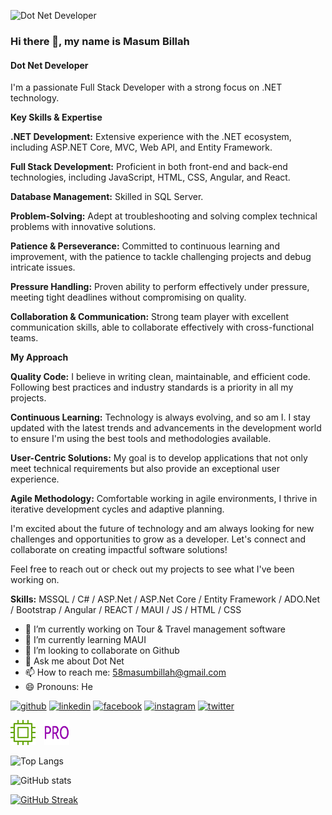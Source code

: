 ![Dot Net Developer](https://media.licdn.com/dms/image/D4E16AQHJVvk7Iz06kw/profile-displaybackgroundimage-shrink_350_1400/0/1716721910524?e=1722470400&v=beta&t=2LQ2klU1TVdzr_AxJm-mgKy6YewikBORQlq_YDYbRLo)

### Hi there 👋, my name is Masum Billah
#### Dot Net Developer


I'm a passionate Full Stack Developer with a strong focus on .NET technology.

**Key Skills & Expertise**

**.NET Development:** Extensive experience with the .NET ecosystem, including ASP.NET Core, MVC, Web API, and Entity Framework.

**Full Stack Development:** Proficient in both front-end and back-end technologies, including JavaScript, HTML, CSS, Angular, and React.

**Database Management:** Skilled in SQL Server.

**Problem-Solving:** Adept at troubleshooting and solving complex technical problems with innovative solutions.

**Patience & Perseverance:** Committed to continuous learning and improvement, with the patience to tackle challenging projects and debug intricate issues.

**Pressure Handling:** Proven ability to perform effectively under pressure, meeting tight deadlines without compromising on quality.

**Collaboration & Communication:** Strong team player with excellent communication skills, able to collaborate effectively with cross-functional teams.
                                           
**My Approach**

**Quality Code:** I believe in writing clean, maintainable, and efficient code. Following best practices and industry standards is a priority in all my projects.

**Continuous Learning:** Technology is always evolving, and so am I. I stay updated with the latest trends and advancements in the development world to ensure I'm using the best tools and methodologies available.

**User-Centric Solutions:** My goal is to develop applications that not only meet technical requirements but also provide an exceptional user experience.

**Agile Methodology:** Comfortable working in agile environments, I thrive in iterative development cycles and adaptive planning.

I'm excited about the future of technology and am always looking for new challenges and opportunities to grow as a developer. Let's connect and collaborate on creating impactful software solutions!

Feel free to reach out or check out my projects to see what I've been working on.

**Skills:** MSSQL / C# / ASP.Net / ASP.Net Core / Entity Framework / ADO.Net / Bootstrap / Angular / REACT / MAUI / JS / HTML / CSS

- 🔭 I’m currently working on Tour & Travel management software 
- 🌱 I’m currently learning MAUI 
- 👯 I’m looking to collaborate on Github 
- 💬 Ask me about Dot Net  
- 📫 How to reach me: 58masumbillah@gmail.com 
- 😄 Pronouns: He 


[<img src='https://cdn.jsdelivr.net/npm/simple-icons@3.0.1/icons/github.svg' alt='github' height='40'>](https://github.com/masum1277741)  [<img src='https://cdn.jsdelivr.net/npm/simple-icons@3.0.1/icons/linkedin.svg' alt='linkedin' height='40'>](https://www.linkedin.com/in/https://www.linkedin.com/in/masum-billah-b290072ba//)  [<img src='https://cdn.jsdelivr.net/npm/simple-icons@3.0.1/icons/facebook.svg' alt='facebook' height='40'>](https://www.facebook.com/https://www.facebook.com/profile.php?id=100016955805028#)  [<img src='https://cdn.jsdelivr.net/npm/simple-icons@3.0.1/icons/instagram.svg' alt='instagram' height='40'>](https://www.instagram.com/https://www.instagram.com/billah.9//)  [<img src='https://cdn.jsdelivr.net/npm/simple-icons@3.0.1/icons/twitter.svg' alt='twitter' height='40'>](https://twitter.com/https://x.com/MasumB449)  

<a href='https://docs.github.com/en/developers'><img src='https://raw.githubusercontent.com/acervenky/animated-github-badges/master/assets/devbadge.gif' width='40' height='40'></a> <a href='https://github.com/pricing'><img src='https://raw.githubusercontent.com/acervenky/animated-github-badges/master/assets/pro.gif' width='40' height='40'></a> 

![Top Langs](https://github-readme-stats.vercel.app/api/top-langs/?username=masum1277741&theme=material&hide_progress=true)

![GitHub stats](https://github-readme-stats.vercel.app/api?username=masum1277741&&theme=dracula&show_icons=true)  

[![GitHub Streak](https://streak-stats.demolab.com?user=masum1277741&theme=material&border_radius=4.7)](https://git.io/streak-stats)  


